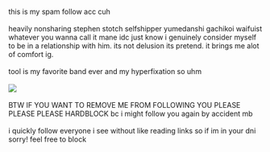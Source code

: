 this is my spam follow acc cuh
<br>
<br>
heavily nonsharing stephen stotch selfshipper yumedanshi gachikoi waifuist whatever you wanna call it mane idc just know i genuinely consider myself to be in a relationship with him. its not delusion its pretend. it brings me alot of comfort ig.
<br>
<br>
tool is my favorite band ever and my hyperfixation so uhm
<br>
<br>
![](https://files.catbox.moe/0ham3o.gif)
<br>
<br>
BTW IF YOU WANT TO REMOVE ME FROM FOLLOWING YOU PLEASE PLEASE PLEASE HARDBLOCK bc i might follow you again by accident mb
<br>
<br>
i quickly follow everyone i see without like reading links so if im in your dni sorry! feel free to block
